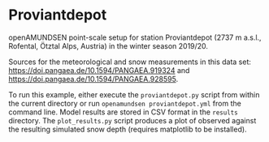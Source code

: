 # Proviantdepot

openAMUNDSEN point-scale setup for station Proviantdepot (2737 m a.s.l., Rofental, Ötztal Alps,
Austria) in the winter season 2019/20.

Sources for the meteorological and snow measurements in this data set:
https://doi.pangaea.de/10.1594/PANGAEA.919324 and https://doi.pangaea.de/10.1594/PANGAEA.928595.

To run this example, either execute the `proviantdepot.py` script from within the current directory
or run `openamundsen proviantdepot.yml` from the command line.
Model results are stored in CSV format in the `results` directory.
The `plot_results.py` script produces a plot of observed against the resulting simulated snow depth
(requires matplotlib to be installed).
